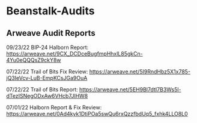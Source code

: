 # Beanstalk-Audits

## Arweave Audit Reports

09/23/22 BIP-24 Halborn Report: https://arweave.net/9CX_DCDceBugfmpHhxlL85gkCn-4Yu0eQQQsZ9ckY8w

07/22/22 Trail of Bits Fix Review: https://arweave.net/5I9RndHbz5X1x785-jQ3IeVcv-LuB-EmpKCsJGa9OuA

07/22/22 Trail of Bits Report: https://arweave.net/5EH9Bl7dtI7B3Ws5l-dTezISNegODxAw6VHcb7JlHW8

07/01/22 Halborn Report & Fix Review: https://arweave.net/0Ad4kyk1DtiPOa5swQu6rxQzzfbdUq5_fxhk4LLO8L0
